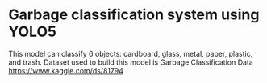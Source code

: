 # Garbage classification system using YOLO5

This model can classify 6 objects: cardboard, glass, metal, paper, plastic, and trash.
Dataset used to build this model is Garbage Classification Data https://www.kaggle.com/ds/81794

